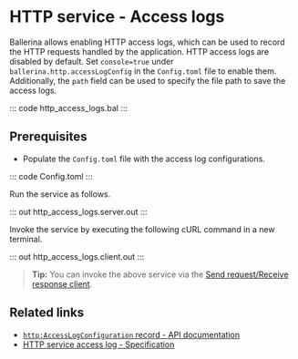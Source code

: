 # HTTP service - Access logs

Ballerina allows enabling HTTP access logs, which can be used to record the HTTP requests handled by the application. HTTP access logs are disabled by default. Set `console=true` under `ballerina.http.accessLogConfig` in the `Config.toml` file to enable them. Additionally, the `path` field can be used to specify the file path to save the access logs.

::: code http_access_logs.bal :::

## Prerequisites
- Populate the `Config.toml` file with the access log configurations.

::: code Config.toml :::

Run the service as follows.

::: out http_access_logs.server.out :::

Invoke the service by executing the following cURL command in a new terminal.

::: out http_access_logs.client.out :::

>**Tip:** You can invoke the above service via the [Send request/Receive response client](/learn/by-example/http-client-send-request-receive-response/).

## Related links
- [`http:AccessLogConfiguration` record - API documentation](https://lib.ballerina.io/ballerina/http/latest/records/AccessLogConfiguration)
- [HTTP service access log - Specification](/spec/http/#824-access-log)
